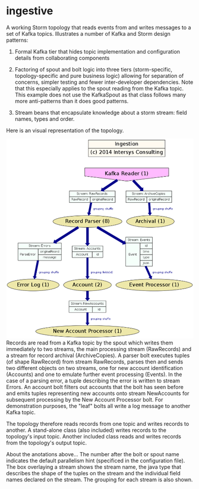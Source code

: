 ingestive
=========

A working Storm topology that reads events from and writes messages to a set of Kafka topics.  Illustrates a number of Kafka and Storm design patterns:

1) Formal Kafka tier that hides topic implementation and configuration details from collaborating components

2) Factoring of spout and bolt logic into three tiers (storm-specific, topology-specific and pure business logic) allowing for separation of concerns, simpler testing and fewer inter-developer dependencies.  Note that this especially applies to the spout reading from the Kafka topic.  This example does not use the KafkaSpout as that class follows many more anti-patterns than it does good patterns.

3) Stream beans that encapsulate knowledge about a storm stream: field names, types and order. 

Here is an visual representation of the topology.

![topology](https://github.com/IntersysConsulting/ingestive/blob/master/ingestion-storm/IngestionTopology.png) 
Records are read from a Kafka topic by the spout which writes them immediately to two streams, the main processing stream (RawRecords) and a stream for record archival (ArchiveCopies).  A parser bolt executes tuples (of shape RawRecord) from stream RawRecords, parses then and sends two different objects on two streams, one for new account identification (Accounts) and one to emulate further event processing (Events).  In the case of a parsing error, a tuple describing the error is written to stream Errors.   An account bolt filters out accounts that the bolt has seen before and emits tuples representing new accounts onto stream NewAccounts for subsequent processing by the New Account Processor bolt.  For demonstration purposes, the "leaf" bolts all write a log message to another Kafka topic.

The topology therefore reads records from one topic and writes records to another.  A stand-alone class (also included) writes records to the topology's input topic.  Another included class reads and writes records from the topology's output topic.

About the anotations above... The number after the bolt or spout name indicates the default parallelism hint (specificed in the configuration file).  The box overlaying a stream shows the stream name, the java type that describes the shape of the tuples on the stream and the individual field names declared on the stream.  The grouping for each stream is also shown.
